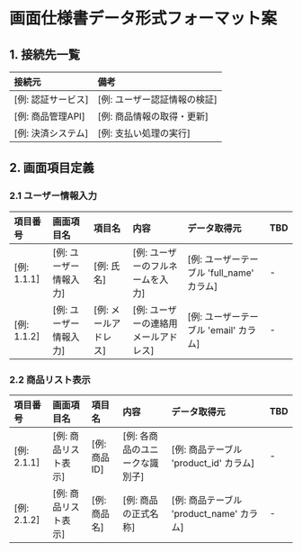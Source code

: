 # 画面仕様書データ形式フォーマット案

<!--
# 接続先一覧テーブルの使用方法

このテーブルは画面が接続する外部システムやサービスを一覧化するものです
各接続先の役割と目的を明確にすることで、システム間の依存関係を可視化します

## 記入項目の説明

- 接続元：外部システム、API、サービスの名称を記載
- 備考：接続先の主な用途、処理内容、連携方式などを簡潔に記載

## 記入時の注意点

- 接続元の名称は一貫性のある命名規則で記載する
- システム構成図やAPI仕様書と整合性を取る
- セキュリティ要件や認証方式が必要な場合は備考に記載する
- 開発環境と本番環境で接続先が異なる場合はその旨を明記する
- 接続先の種類（外部API、内部サービス、データベースなど）が異なる場合は、`###`で種類を分けて記載し、それぞれ別のテーブルとして管理する
-->
## 1. 接続先一覧

| 接続元 | 備考 |
| :----- | :--- |
| [例: 認証サービス] | [例: ユーザー認証情報の検証] |
| [例: 商品管理API] | [例: 商品情報の取得・更新] |
| [例: 決済システム] | [例: 支払い処理の実行] |

<!--
# 画面項目定義テーブルの使用方法

- 項目番号：画面内での項目の一意な識別番号（階層構造を表現可能）
- 画面項目名：対象となる画面の名称を記載
- 項目名：画面上に表示される項目の名称
- 内容：項目の具体的な説明、表示形式、入力規則などの仕様
- データ取得元：項目のデータソース（DB、API、固定値など）を明記
- TBD：未確定事項や検討中の内容を記載

## 記入時の注意点

-　項目番号は階層構造を反映した番号付けを行う（例：1.1.1, 1.1.-2）
-　同一画面の項目は画面項目名を統一する
- データ取得元は具体的なテーブル名やカラム名まで記載する
- 未確定事項はTBD列に記載し、確定後に更新する
- 画面の部品単位(ヘッダー、アクション一覧、〇〇一覧、〇〇詳細など)が異なる場合は、`###` で種類を分けて記載し、それぞれ別のテーブルとして管理する
-->
## 2. 画面項目定義

### 2.1 ユーザー情報入力

| 項目番号 | 画面項目名 | 項目名 | 内容 | データ取得元 | TBD |
| :------- | :--------- | :----- | :--- | :----------- | :-- |
| [例: 1.1.1] | [例: ユーザー情報入力] | [例: 氏名] | [例: ユーザーのフルネームを入力] | [例: ユーザーテーブル 'full_name' カラム] | - |
| [例: 1.1.2] | [例: ユーザー情報入力] | [例: メールアドレス] | [例: ユーザーの連絡用メールアドレス] | [例: ユーザーテーブル 'email' カラム] | - |

### 2.2 商品リスト表示

| 項目番号 | 画面項目名 | 項目名 | 内容 | データ取得元 | TBD |
| :------- | :--------- | :----- | :--- | :----------- | :-- |
| [例: 2.1.1] | [例: 商品リスト表示] | [例: 商品ID] | [例: 各商品のユニークな識別子] | [例: 商品テーブル 'product_id' カラム] | - |
| [例: 2.1.2] | [例: 商品リスト表示] | [例: 商品名] | [例: 商品の正式名称] | [例: 商品テーブル 'product_name' カラム] | - |
